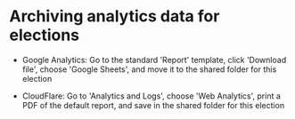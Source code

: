 # Archiving analytics data for elections
- Google Analytics: Go to the standard 'Report' template, click 'Download file', choose 'Google Sheets', and move it to the shared folder for this election

- CloudFlare: Go to 'Analytics and Logs', choose 'Web Analytics', print a PDF of the default report, and save in the shared folder for this election